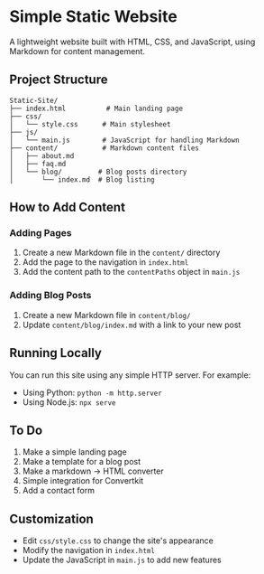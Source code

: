 # Simple Static Website

A lightweight website built with HTML, CSS, and JavaScript, using Markdown for content management.

## Project Structure

```
Static-Site/
├── index.html          # Main landing page
├── css/
│   └── style.css      # Main stylesheet
├── js/
│   └── main.js        # JavaScript for handling Markdown
├── content/           # Markdown content files
│   ├── about.md
│   ├── faq.md
│   └── blog/         # Blog posts directory
│       └── index.md  # Blog listing
```

## How to Add Content

### Adding Pages

1. Create a new Markdown file in the `content/` directory
2. Add the page to the navigation in `index.html`
3. Add the content path to the `contentPaths` object in `main.js`

### Adding Blog Posts

1. Create a new Markdown file in `content/blog/`
2. Update `content/blog/index.md` with a link to your new post

## Running Locally

You can run this site using any simple HTTP server. For example:
- Using Python: `python -m http.server`
- Using Node.js: `npx serve`



## To Do
1. Make a simple landing page
2. Make a template for a blog post
3. Make a markdown -> HTML converter
4. Simple integration for Convertkit
5. Add a contact form

## Customization
- Edit `css/style.css` to change the site's appearance
- Modify the navigation in `index.html`
- Update the JavaScript in `main.js` to add new features